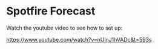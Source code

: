 # Spotfire Forecast

Watch the youtube video to see how to set up:

https://www.youtube.com/watch?v=nUlnJ1hVADc&t=593s
